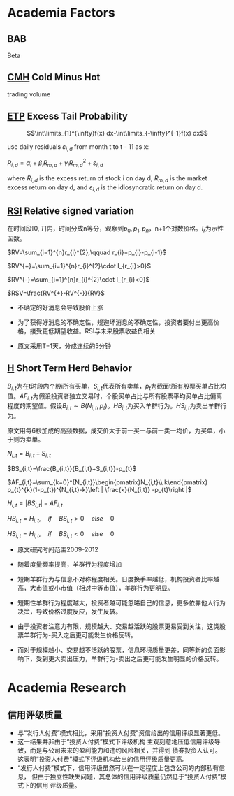 # Academia Factors

## BAB

Beta

## [CMH]([http://dx.doi.org/10.2139/ssrn.3018454](https://dx.doi.org/10.2139/ssrn.3018454)) Cold Minus Hot

trading volume

## [ETP](https://papers.ssrn.com/sol3/papers.cfm?abstract_id=2660598) Excess Tail Probability

$$\int\limits_{1}^{\infty}f(x) dx-\int\limits_{-\infty}^{-1}f(x) dx$$

use daily residuals $\varepsilon_{i,d}$ from month t to t - 11 as x:

$R_{i,d}=\alpha_{i}+\beta_{i}R_{m,d}+\gamma_{i} R_{m,d}^{2}+\varepsilon_{i,d}$

where $R_{i,d}$ is the excess return of stock i on day d, $R_{m,d}$ is the market excess return on day d, and $\varepsilon_{i,d}$ is the idiosyncratic return on day d.

## [RSI](http://www.cnki.com.cn/Article/CJFDTotal-JRYJ201907010.htm) Relative signed variation

在时间段$[0,T]$内，时间分成n等分，观察到$p_{0},p_{1},p_{n}$，n+1个对数价格。$I_{r}$为示性函数。

$RV=\sum_{i=1}^{n}r_{i}^{2},\qquad r_{i}=p_{i}-p_{i-1}$

$RV^{+}=\sum_{i=1}^{n}r_{i}^{2}\cdot I_{r_{i}>0}$

$RV^{-}=\sum_{i=1}^{n}r_{i}^{2}\cdot I_{r_{i}<0}$

$RSV=\frac{RV^{+}-RV^{-}}{RV}$

- 不确定的好消息会导致股价上涨

- 为了获得好消息的不确定性，规避坏消息的不确定性，投资者要付出更高价格，接受更低期望收益。RSI与未来股票收益负相关
- 原文采用T=1天，分成连续的5分钟

## [H](http://www.cnki.com.cn/Article/CJFDTotal-JRYJ201907011.htm) Short Term Herd Behavior

$B_{i,t}$为在t时段内个股i所有买单，$S_{i,t}$代表所有卖单，$p_{t}$为截面t所有股票买单占比均值。$AF_{i,t}$为假设投资者独立交易时，个股买单占比与所有股票平均买单占比偏离程度的期望值。假设$B_{i,t}\sim B(N_{i,t},p_{t})$。$HB_{i,t}$为买入羊群行为。$HS_{i,t}$为卖出羊群行为。

原文用每6秒加成的高频数据，成交价大于前一买一与前一卖一均价，为买单，小于则为卖单。

$N_{i,t}=B_{i,t}+S_{i,t}$

$BS_{i,t}=\frac{B_{i,t}}{B_{i,t}+S_{i,t}}-p_{t}$

$AF_{i,t}=\sum_{k=0}^{N_{i,t}}\begin{pmatrix}N_{i,t}\\ k\end{pmatrix} p_{t}^{k}(1-p_{t})^{N_{i,t}-k}\left | \frac{k}{N_{i,t}} -p_{t}\right |$

$H_{i,t}=|BS_{i,t}|-AF_{i,t}$

$HB_{i,t}=H_{i,t},\quad if\quad  BS_{i,t}>0 \quad else \quad 0$

$HS_{i,t}=H_{i,t},\quad if\quad  BS_{i,t}<0 \quad else \quad 0$

- 原文研究时间范围2009-2012

- 随着度量频率提高，羊群行为程度增加
- 短期羊群行为与信息不对称程度相关。日度换手率越低，机构投资者比率越高，大市值或小市值（相对中等市值），羊群行为更明显。
- 短期性羊群行为程度越大，投资者越可能忽略自己的信息，更多依靠他人行为决策，导致价格过度反应，发生反转。
- 由于投资者注意力有限，规模越大、交易越活跃的股票更易受到关注，这类股票羊群行为-买入之后更可能发生价格反转。
- 而对于规模越小、交易越不活跃的股票，信息环境质量更差，同等新的负面影响下，受到更大卖出压力，羊群行为-卖出之后更可能发生明显的价格反转。

# Academia Research

## 信用评级质量

- 与“发行人付费”模式相比，采用“投资人付费”资信给出的信用评级显著更低。 
- 这一结果并非由于“投资人付费”模式下评级机构 主观刻意地压低信用评级导致，而是与公司未来的盈利能力和违约风险相关，并得到 债券投资人认可。 这表明“投资人付费”模式下评级机构给出的信用评级质量更高。 
- “发行人付费”模式下，信用评级虽然可以在一定程度上包含公司的内部私有信息， 但由于独立性缺失问题，其总体的信用评级质量仍然低于“投资人付费”模式下的信用 评级质量。




